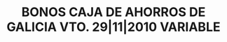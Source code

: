 ---
layout: asset
title: BONOS CAJA DE AHORROS DE GALICIA VTO. 29|11|2010 VARIABLE
isin: ES0314843212
---